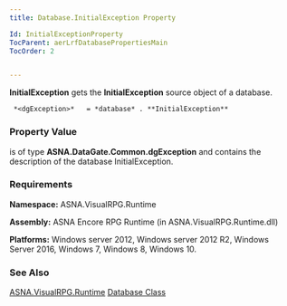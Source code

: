 ```yaml
---
title: Database.InitialException Property

Id: InitialExceptionProperty
TocParent: aerLrfDatabasePropertiesMain
TocOrder: 2


---
```


**InitialException** gets the **InitialException** source object of a database. 

```
 *<dgException>*   = *database* . **InitialException** 
```

### Property Value
*<dgException>* is of type **ASNA.DataGate.Common.dgException** and contains the description of the database InitialException. 

### Requirements
**Namespace:** ASNA.VisualRPG.Runtime 

**Assembly:** ASNA Encore RPG Runtime (in ASNA.VisualRPG.Runtime.dll) 

**Platforms:** Windows server 2012, Windows server 2012 R2, Windows Server 2016, Windows 7, Windows 8, Windows 10. <br /> 

### See Also
[ASNA.VisualRPG.Runtime](aerLrfRuntimeNamespace.html)
[Database Class](Date_Formats.html) 
